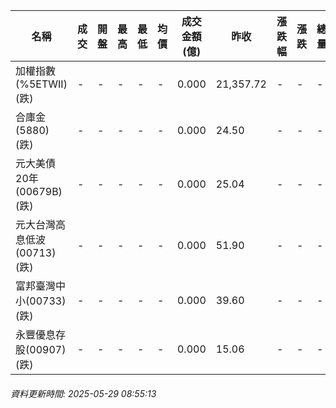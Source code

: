 | 名稱 | 成交 | 開盤 | 最高 | 最低 | 均價 | 成交金額(億) | 昨收 | 漲跌幅 | 漲跌 | 總量 | 昨量 | 振幅 |
| -------- | -------- | -------- | -------- |-------- | -------- | -------- |-------- |-------- |-------- | -------- | -------- |-------- |
|加權指數(%5ETWII) (跌)|-|-|-|-|-|0.000|21,357.72|-|-|-|-|0.00%|
|合庫金(5880) (跌)|-|-|-|-|-|0.000|24.50|-|-|-|-|0.00%|
|元大美債20年(00679B) (跌)|-|-|-|-|-|0.000|25.04|-|-|-|-|0.00%|
|元大台灣高息低波(00713) (跌)|-|-|-|-|-|0.000|51.90|-|-|-|-|0.00%|
|富邦臺灣中小(00733) (跌)|-|-|-|-|-|0.000|39.60|-|-|-|-|0.00%|
|永豐優息存股(00907) (跌)|-|-|-|-|-|0.000|15.06|-|-|-|-|0.00%|
###### 資料更新時間: 2025-05-29 08:55:13